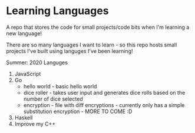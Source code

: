 # Learning Languages
A repo that stores the code for small projects/code bits when I'm learning a new language!

There are so many languages I want to learn - so this repo hosts small projects I've built using languges I've been learning!

Summer: 2020 Languges
  1. JavaScript
  2. Go
      - hello world - basic hello world
      - dice roller - takes user input and generates dice rolls based on the number of dice selected
      - encryption - file with diff encryptions - currently only has a simple substitution encryption - MORE TO COME :D
  3. Haskell
  4. Improve my C++

